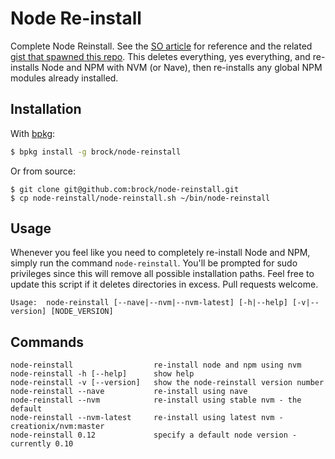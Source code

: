 # Node Re-install

Complete Node Reinstall. See the [SO article](http://stackoverflow.com/a/11178106/2083544) for reference and the related [gist that spawned this repo](https://gist.github.com/brock/5b1b70590e1171c4ab54). This deletes everything, yes everything, and re-installs Node and NPM with NVM (or Nave), then re-installs any global NPM modules already installed.

## Installation

With [bpkg](https://github.com/bpkg/bpkg):

```sh
$ bpkg install -g brock/node-reinstall
```

Or from source:

```
$ git clone git@github.com:brock/node-reinstall.git
$ cp node-reinstall/node-reinstall.sh ~/bin/node-reinstall
```

## Usage

Whenever you feel like you need to completely re-install Node and NPM, simply run the command `node-reinstall`. You'll be prompted for sudo privileges since this will remove all possible installation paths. Feel free to update this script if it deletes directories in excess. Pull requests welcome.


    Usage:	node-reinstall [--nave|--nvm|--nvm-latest] [-h|--help] [-v|--version] [NODE_VERSION]

## Commands

	node-reinstall					re-install node and npm using nvm
	node-reinstall -h [--help]		show help
	node-reinstall -v [--version]	show the node-reinstall version number
	node-reinstall --nave			re-install using nave
	node-reinstall --nvm			re-install using stable nvm - the default
	node-reinstall --nvm-latest		re-install using latest nvm - creationix/nvm:master
	node-reinstall 0.12				specify a default node version - currently 0.10
